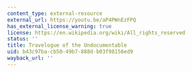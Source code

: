 ```yaml
---
content_type: external-resource
external_url: https://youtu.be/aP4PWnEzFPQ
has_external_license_warning: true
license: https://en.wikipedia.org/wiki/All_rights_reserved
status: ''
title: Travelogue of the Undocumentable
uid: b43c97ba-cb50-49b7-888d-b03f98156ed9
wayback_url: ''
---
```

